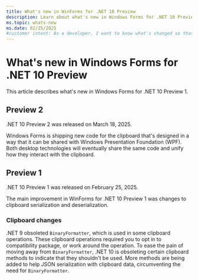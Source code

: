 ```yaml
---
title: What's new in WinForms for .NET 10 Preview
description: Learn about what's new in Windows Forms for .NET 10 Preview. New versions of Windows Forms are released yearly with .NET.
ms.topic: whats-new
ms.date: 02/25/2025
#customer intent: As a developer, I want to know what's changed so that I can remain up-to-date.
---
```


# What's new in Windows Forms for .NET 10 Preview

This article describes what's new in Windows Forms for .NET 10 Preview 1.

## Preview 2

.NET 10 Preview 2 was released on March 18, 2025.

Windows Forms is shipping new code for the clipboard that's designed in a way that it can be shared with Windows Presentation Foundation (WPF). Both desktop technologies will eventually  share the same code and unify how they interact with the clipboard.

## Preview 1

.NET 10 Preview 1 was released on February 25, 2025.

The main improvement in WinForms for .NET 10 Preview 1 was changes to clipboard serialization and deserialization.

### Clipboard changes

.NET 9 obsoleted `BinaryFormatter`, which is used in some clipboard operations. These clipboard operations required you to opt in to compatibility package, or work around the operation. To ease the pain of moving away from `BinaryFormatter`, .NET 10 is obsoleting certain clipboard methods to indicate that they shouldn't be used. More methods are being added to help JSON serialization with clipboard data, circumventing the need for `BinaryFormatter`.
